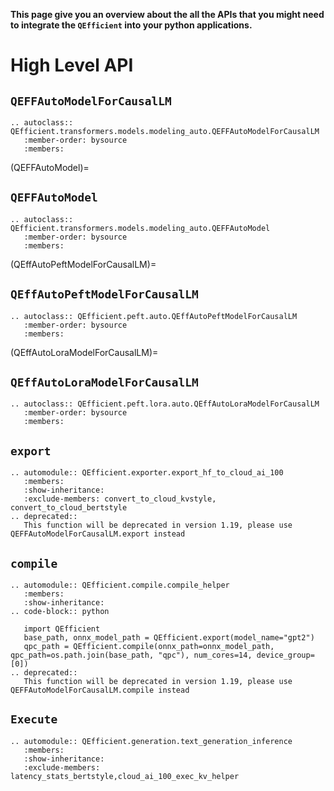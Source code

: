 **This page give you an overview about the all the APIs that you might need to integrate the `QEfficient` into your python applications.**

# High Level API

## `QEFFAutoModelForCausalLM`
```{eval-rst}
.. autoclass:: QEfficient.transformers.models.modeling_auto.QEFFAutoModelForCausalLM
   :member-order: bysource
   :members:
``` 
(QEFFAutoModel)=
## `QEFFAutoModel`
```{eval-rst}
.. autoclass:: QEfficient.transformers.models.modeling_auto.QEFFAutoModel
   :member-order: bysource
   :members:
``` 
(QEffAutoPeftModelForCausalLM)=
## `QEffAutoPeftModelForCausalLM`
```{eval-rst}
.. autoclass:: QEfficient.peft.auto.QEffAutoPeftModelForCausalLM
   :member-order: bysource
   :members:
```
(QEffAutoLoraModelForCausalLM)=
## `QEffAutoLoraModelForCausalLM`
```{eval-rst}
.. autoclass:: QEfficient.peft.lora.auto.QEffAutoLoraModelForCausalLM
   :member-order: bysource
   :members:
```

## `export`
```{eval-rst}
.. automodule:: QEfficient.exporter.export_hf_to_cloud_ai_100
   :members:
   :show-inheritance:
   :exclude-members: convert_to_cloud_kvstyle, convert_to_cloud_bertstyle
.. deprecated::
   This function will be deprecated in version 1.19, please use QEFFAutoModelForCausalLM.export instead
```
## `compile`
```{eval-rst}
.. automodule:: QEfficient.compile.compile_helper
   :members:
   :show-inheritance:
.. code-block:: python

   import QEfficient
   base_path, onnx_model_path = QEfficient.export(model_name="gpt2")
   qpc_path = QEfficient.compile(onnx_path=onnx_model_path, qpc_path=os.path.join(base_path, "qpc"), num_cores=14, device_group=[0])
.. deprecated::
   This function will be deprecated in version 1.19, please use QEFFAutoModelForCausalLM.compile instead
```
## `Execute`
```{eval-rst}
.. automodule:: QEfficient.generation.text_generation_inference
   :members:
   :show-inheritance:
   :exclude-members:  latency_stats_bertstyle,cloud_ai_100_exec_kv_helper
```
